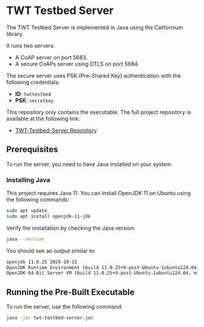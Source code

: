 # TWT Testbed Server

The TWT Testbed Server is implemented in Java using the Californium library.

It runs two servers:
- A CoAP server on port 5683.
- A secure CoAPs server using DTLS on port 5684.

The secure server uses PSK (Pre-Shared Key) authentication with the following credentials:
- **ID**: `twttestbed`
- **PSK**: `secretkey`

This repository only contains the executable. The full project repository is available at the following link:

- [TWT-Testbed-Server Repository](https://github.com/svankappel/twt-testbed-server)


## Prerequisites

To run the server, you need to have Java installed on your system.

### Installing Java

This project requires Java 11. You can install OpenJDK 11 on Ubuntu using the following commands:

```sh
sudo apt update
sudo apt install openjdk-11-jdk
```

Verify the installation by checking the Java version:

```sh
java --version
```

You should see an output similar to:

```sh
openjdk 11.0.25 2024-10-15
OpenJDK Runtime Environment (build 11.0.25+9-post-Ubuntu-1ubuntu124.04)
OpenJDK 64-Bit Server VM (build 11.0.25+9-post-Ubuntu-1ubuntu124.04, mixed mode, sharing)
```

## Running the Pre-Built Executable

To run the server, use the following command:

```sh
java -jar twt-testbed-server.jar
```

